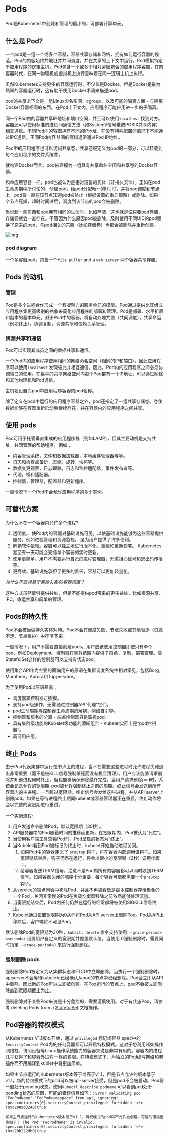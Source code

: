 # Pods

Pod是Kubernetes中创建和管理的最小的、可部署计算单元。

## 什么是 Pod?

一个pod是一组一个或多个容器，容器共享存储和网络，拥有如何运行容器的规范。Pod的内容始终共地址并共同调度，并在共享的上下文中运行。Pod模拟特定于应用程序的逻辑主机，Pod包含一个或多个相对紧密耦合的应用程序容器，在前容器时代，在同一物理机或虚拟机上执行意味着在同一逻辑主机上执行。

虽然Kubernetes支持更多的容器运行时，不仅仅是Docker。但是Docker是最为熟知的容器运行时，这有助于使用Docker术语来描述pod。

pod的共享上下文是一组Linux命名空间，cgroup，以及可能的隔离方面 - 与隔离Docker容器相同的东西。在Pod上下文内，应用程序可能应用进一步的子隔离。

同一个Pod内的容器共享IP地址和端口空间，并且可以使用`localhost` 找到对方。容器还可以使用标准的进程间通信方法（如SystemV信号量或POSIX共享内存）相互通信。不同Pod内的容器拥有不同的IP地址，在没有特殊配置的情况下不能通过IPC通信。不同Pod内容器间的痛惜通常通过Pod IP地址。

Pod中的应用程序也可以访问共享卷，共享卷被定义为pod的一部分，可以挂载到每个应用程序的文件系统中。

就构建Docker而言，pod被建模为一组具有共享命名空间和共享卷的Docker容器。

和单应用容器一样，pod也被认为是相对短暂的实体（非持久实体）。正如在pod生命周期中所讨论的，创建pod，给pod分配唯一的UUID，并将pod调度到节点上，pod将一直在该节点知道pod被终止（根据设置的重启策略）或删除。如果一个节点死掉，超时时间过后，调度到该节点的pod会被删除。

当说起一些东西和pod拥有相同的生命时，比如存储，这也就是说只要pod存储，存储卷就会一直存在。不管因为什么原因pod被删除，及时使用不同UID的pod替换了原来的pod，与pod相关的东西（比如存储卷）也都会被删除并重新创建。

![img](https://d33wubrfki0l68.cloudfront.net/aecab1f649bc640ebef1f05581bfcc91a48038c4/728d6/images/docs/pod.svg)



### pod diagram

一个多容器pod，包含一个`file puller` and a `web server` 两个容器共享存储。

## Pods 的动机

### 管理

Pod是多个进程合作形成一个有凝聚力的服务单元的模型。Pod通过提供比其组成应用程序集更高级别的抽象来简化应用程序的部署和管理。Pod是部署、水平扩展和副本的基本单元。对于Pod中的容器，将自动处理共置（共同调度），共享命运（例如终止），协调复制，资源共享和依赖关系管理。

### 资源共享和通信

Pod可以实现其成员之间的数据共享和通信。

一个Pod内的应用程序使用相同的网络命名空间（相同的IP和端口），因此应用程序可以使用`localhost` 发现彼此并相互通信。因此，Pod内的应用程序之间必须协调端口的使用。在扁平的共享网络空间内每个Pod都有一个IP地址，可以通过网络和其他物理机和Pod通信。

主机名设置为pod中应用程序容器的pod名称。

除了定义在pod中运行的应用程序容器之外，pod还指定了一组共享存储卷。卷使数据能够在容器重新启动后继续存在，并在容器内的应用程序之间共享。

## 使用 pods

Pod可用于托管垂直集成的应用程序栈（例如LAMP），但其主要动机是支持共址，共同管理的帮助程序，例如：

- 内容管理系统，文件和数据加载器，本地缓存管理器等等。
- 日志和检查点备份，压缩，旋转，快照等。
- 数据变更观察，日志跟踪，日志和监控适配器，事件发布者等。
- 代理，桥和适配器。
- 控制器，管理器，配置器和更新程序。

一般情况下一个Pod不会允许应用程序的多个实例。

## 可替代方案

为什么不在一个容器内允许多个进程?

1. 透明度。 使Pod内的容器对基础设施可见，以使基础设施能够为这些容器提供服务，例如进程管理和资源监视。 这为用户提供了许多便利。
2. 解耦软件依赖。容器可以独立地进行版本化，重建和重新部署。 Kubernetes甚至有一天可能会支持单个容器的实时更新。
3. 使用更简单。用户不需要运行自己的进程管理器，无需担心信号和退出码传播等。
4. 更高效。基础设施承担了更多的责任，容器可以更加轻量化。

*为什么不支持基于亲缘关系的容器调度？*

这种方式虽然能够提供共址，但是不能提供pod带来的更多益处，比如资源共享、IPC，命运共享和简单的管理。

## Pods的持久性

Pod不会被当做持久实体对待。Pod不会在调度失败、节点失败或其他驱逐（资源不足、节点维护）中存活下来，

一般情况下，用户不需要直接创建pods。用户应该使用控制器即使只有单个pod，例如Deployment。控制器在集群范围内提供了自愈、复制、部署管理。像StatefulSet这样的控制器可以支持有状态pod。

使用集合API作为主要的面向用户的原语在集群调度系统中相对常见，包括Borg，Marathon，Aurora和Tupperware。

为了使用Pod以原语暴露：

- 调度器和控制器可插拔。
- 支持pod级操作，无需通过控制器API“代理”它们。
- pod生命周期与控制器生命周期的解耦，例如自引导。
- 控制器和服务的分离 - 端点控制器只是监视pod。
- 具有集群级功能的Kubelet级功能的清晰组合 -  Kubelet实际上是“pod控制器”。
- 高可用应用。

## 终止 Pods

由于Pod代表集群中运行在节点上的进程，当不在需要这些进程时允许进程优雅退出非常重要（而不是被KILL信号强制杀死而没有机会清理）。用户应该能够请求删除并知道进程何时终止，但也能够确保删除最终完成。当用户请求删除pod时，系统会记录允许的宽限期-pod被允许强制终止之前的周期。终止信号会发送到所有容器内的主进程。一旦超过宽限期，终止信号会发给这些进程，并从API server上删除pod。如果在等待进程终止期间kubelet或容器管理器正在重启，终止动作将会以完整的宽限期进行重试。

一个实例流程:

1. 用户发送命令删除Pod，默认宽限期（30秒）。
2. API服务器中的Pod随着时间的推移而更新，在宽限期内，Pod被认为“死亡”。
3. 当使用客户端工具查看Pod时，Pod呈现的状态为“终止”。
4. 当Kubelet看到Pod被标记为终止时，kubelet开始启动进程关闭。
   1. 如果Pod中的容器定义了 `preStop` 钩子，将在容器内部调用该钩子。如果宽限期结束后，钩子仍然在运行，将会以很小的宽限期（2秒）调用步骤二。
   2. 给容器发送TERM信号，注意不是Pod内所有的容器都可以同时收到TERM信号。如果容器关闭的顺序十分重要，每个容器可能都需要一个`preStop` 钩子。
5. 从service的端点列表中移除Pod，并且不再被看做是副本控制器存活集合的一个Pod。关闭非常慢的Pod在负载均衡器移除之前依然能够处理流量。
6. 当宽限期结束后，Pod内任何仍然在运行的经常都将被使用SIGKILL信号终止。
7. Kubelet通过设置宽限期为0从而将Pod从API server上删除Pod。Pod从API上移除后，客户端将不可见Pod。

默认删除Pod的宽限期为30秒，`kubectl delete` 命令支持使用 `--grace-period=<seconds>` 设置用户自定义的宽限期并覆盖默认值。当使用 0强制删除时，需要同时指定 `--grace-period=0` 来执行强制删除。 

### 强制删除 pods

强制删除Pod被定义为从集群状态和ETCD中立即删除。当执行一个强制删除时，apiserver不会等待kubelete已经确认从pod的节点中已经删除。Pod会立即从API中删除，因此新的Pod可以立即被创建。在Pod运行的节点上，pod不会被立即删除直到宽限期截止为止。

强制删除对于某些Pod来说是十分危险的，需要谨慎使用。对于有状态Pod，请参考 deleting Pods from a [StatefulSet](https://kubernetes.io/docs/tasks/run-application/force-delete-stateful-set-pod/) 文档操作。

## Pod容器的特权模式

从Kubernetes V1.1版本开始，通过 `privileged` 标记或容器 spec中的`SecurityContext` Pod内的任何容器都可以开启特权模式。这对于想利用诸如操作网络栈、访问设备等Linux操作系统能力的容器来说是非常有用的。容器内的进程几乎获得了和容器外进程一样的权限。在特权模式下，为独立的Pod编写网络和卷插件而不用编译到kublet中将更加简单。

如果主节点运行的Kubernetes版本等于或高于v1.1，但是节点允许的版本低于v1.1，新的特权模式下的pod可以被api-server接受，但是pod不会被启动。Pod将一直处于pending状态。使用`kubectl describe podname` 可以看到pod处于pending状态的原因，可能的错误信息如下：: `Error validating pod "FooPodName"."FooPodNamespace" from api, ignoring: spec.containers[0].securityContext.privileged: forbidden '<*>(0xc2089d3248)true'`

`如果主节点运行的kubernetes版本低于v1.1，特权模式的pod将不允许被创建。可能的错误信息如下： The Pod "FooPodName" is invalid. spec.containers[0].securityContext.privileged: forbidden '<*>(0xc20b222db0)true'`
